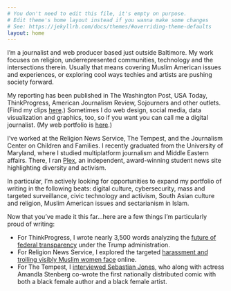 ```yaml
---
# You don't need to edit this file, it's empty on purpose.
# Edit theme's home layout instead if you wanna make some changes
# See: https://jekyllrb.com/docs/themes/#overriding-theme-defaults
layout: home
---
```


I’m a journalist and web producer based just outside Baltimore. My work focuses on religion, underrepresented communities, technology and the intersections therein. Usually that means covering Muslim American issues and experiences, or exploring cool ways techies and artists are pushing society forward.

My reporting has been published in The Washington Post, USA Today, ThinkProgress, American Journalism Review, Sojourners and other outlets. (Find my clips [here](http://aysha.us/bylines/).) Sometimes I do web design, social media, data visualization and graphics, too, so if you want you can call me a digital journalist. (My web portfolio is [here](http://aysha.us/digital/).)

I’ve worked at the Religion News Service, The Tempest, and the Journalism Center on Children and Families. I recently graduated from the University of Maryland, where I studied multiplatform journalism and Middle Eastern affairs. There, I ran [Plex](https://medium.com/umdplex), an independent, award-winning student news site highlighting diversity and activism.

In particular, I’m actively looking for opportunities to expand my portfolio of writing in the following beats: digital culture, cybersecurity, mass and targeted surveillance, civic technology and activism, South Asian culture and religion, Muslim American issues and sectarianism in Islam.

Now that you’ve made it this far…here are a few things I’m particularly proud of writing:

- For ThinkProgress, I wrote nearly 3,500 words analyzing the [future of federal transparency](https://thinkprogress.org/trump-government-transparency-d3b8c2c44c3b) under the Trump administration. 
- For Religion News Service, I explored the targeted [harassment and trolling visibly Muslim women face](http://religionnews.com/2016/06/28/muslim-women-online-cyber-harassment/) online. 
- For The Tempest, I [interviewed Sebastian Jones](https://thetempest.co/2015/10/31/entertainment/niobe-bringing-badass-girls-comics/?hvid=vanH2), who along with actress Amandla Stenberg co-wrote the first nationally distributed comic with both a black female author and a black female artist.